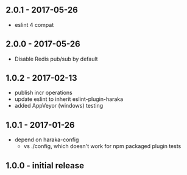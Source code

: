
## 2.0.1 - 2017-05-26

- eslint 4 compat 

## 2.0.0 - 2017-05-26

- Disable Redis pub/sub by default

## 1.0.2 - 2017-02-13

- publish incr operations
- update eslint to inherit eslint-plugin-haraka
- added AppVeyor (windows) testing


## 1.0.1  - 2017-01-26

* depend on haraka-config
    * vs ./config, which doesn't work for npm packaged plugin tests

## 1.0.0  - initial release

